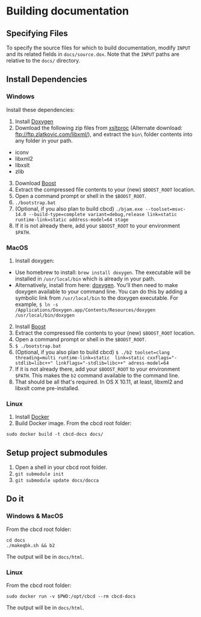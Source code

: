 # Building documentation

## Specifying Files

To specify the source files for which to build documentation, modify `INPUT`
and its related fields in `docs/source.dox`. Note that the `INPUT` paths are
relative to the `docs/` directory.

## Install Dependencies

### Windows

Install these dependencies:

1. Install [Doxygen](http://www.stack.nl/~dimitri/doxygen/download.html)
2. Download the following zip files from [xsltproc](https://www.zlatkovic.com/pub/libxml/)
  (Alternate download: ftp://ftp.zlatkovic.com/libxml/),
  and extract the `bin\` folder contents into any folder in your path.
  * iconv
  * libxml2
  * libxslt
  * zlib
3. Download [Boost](http://www.boost.org/users/download/)
  1. Extract the compressed file contents to your (new) `$BOOST_ROOT` location.
  2. Open a command prompt or shell in the `$BOOST_ROOT`.
  3. `./bootstrap.bat`
  4. (Optional, if you also plan to build cbcd) `./bjam.exe --toolset=msvc-14.0
   --build-type=complete variant=debug,release link=static runtime-link=static
   address-model=64 stage`
  5. If it is not already there, add your `$BOOST_ROOT` to your environment `$PATH`.

### MacOS

1. Install doxygen:
  * Use homebrew to install: `brew install doxygen`.  The executable will be
    installed in `/usr/local/bin` which is already in your path.
  * Alternatively, install from here: [doxygen](http://www.stack.nl/~dimitri/doxygen/download.html).
    You'll then need to make doxygen available to your command line.  You can
    do this by adding a symbolic link from `/usr/local/bin` to the doxygen
    executable.  For example, `$ ln -s /Applications/Doxygen.app/Contents/Resources/doxygen /usr/local/bin/doxygen`
2. Install [Boost](http://www.boost.org/users/download/)
  1. Extract the compressed file contents to your (new) `$BOOST_ROOT` location.
  2. Open a command prompt or shell in the `$BOOST_ROOT`.
  3. `$ ./bootstrap.bat`
  4. (Optional, if you also plan to build cbcd)
     `$ ./b2 toolset=clang threading=multi runtime-link=static  link=static
     cxxflags="-stdlib=libc++" linkflags="-stdlib=libc++" adress-model=64`
  5. If it is not already there, add your `$BOOST_ROOT` to your environment
     `$PATH`.  This makes the `b2` command available to the command line.
3. That should be all that's required.  In OS X 10.11, at least, libxml2 and
   libxslt come pre-installed.

### Linux

1. Install [Docker](https://docs.docker.com/engine/installation/)
2. Build Docker image. From the cbcd root folder:
```
sudo docker build -t cbcd-docs docs/
```

## Setup project submodules

1. Open a shell in your cbcd root folder.
2. `git submodule init`
3. `git submodule update docs/docca`

## Do it

### Windows & MacOS

From the cbcd root folder:
```
cd docs
./makeqbk.sh && b2
```
The output will be in `docs/html`.

### Linux

From the cbcd root folder:
```
sudo docker run -v $PWD:/opt/cbcd --rm cbcd-docs
```
The output will be in `docs/html`.
